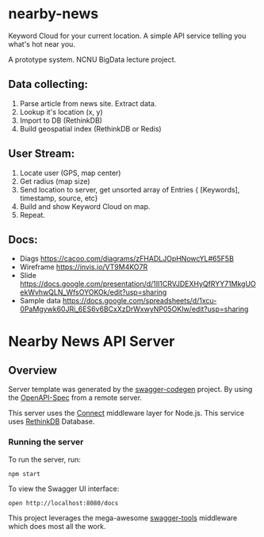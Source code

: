 # nearby-news
Keyword Cloud for your current location. A simple API service telling you what's hot near you.

A prototype system. NCNU BigData lecture project.

## Data collecting:

1. Parse article from news site. Extract data.
2. Lookup it's location (x, y)
3. Import to DB (RethinkDB)
4. Build geospatial index (RethinkDB or Redis)

## User Stream:

1. Locate user (GPS, map center)
2. Get radius (map size)
3. Send location to server, get unsorted array of Entries { [Keywords], timestamp, source, etc}
4. Build and show Keyword Cloud on map.
5. Repeat.


## Docs:
- Diags https://cacoo.com/diagrams/zFHADLJOpHNowcYL#65F5B
- Wireframe https://invis.io/VT9M4KO7R
- Slide https://docs.google.com/presentation/d/1Il1CRVJDEXHyQfRYY71MkgUOekWvhwQLN_WfsOYOKOk/edit?usp=sharing
- Sample data https://docs.google.com/spreadsheets/d/1xcu-0PaMgywk60JRi_6ES6v6BCxXzDrWxwyNP05OKIw/edit?usp=sharing


# Nearby News API Server

## Overview
Server template was generated by the [swagger-codegen](https://github.com/swagger-api/swagger-codegen) project.  By using the [OpenAPI-Spec](https://github.com/OAI/OpenAPI-Specification) from a remote server.

This server uses the [Connect](https://github.com/senchalabs/connect) middleware layer for Node.js.
This service uses [RethinkDB](https://www.rethinkdb.com/) Database.

### Running the server
To run the server, run:

```
npm start
```

To view the Swagger UI interface:

```
open http://localhost:8080/docs
```

This project leverages the mega-awesome [swagger-tools](https://github.com/apigee-127/swagger-tools) middleware which does most all the work.

